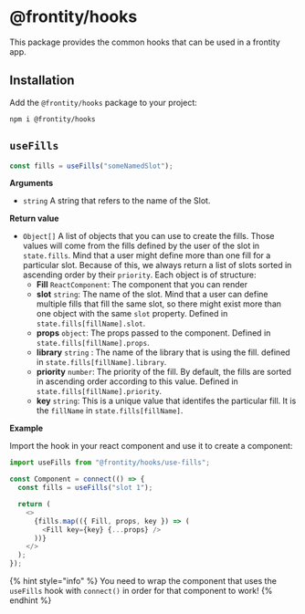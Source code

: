 # @frontity/hooks

This package provides the common hooks that can be used in a frontity app.

## Installation

Add the `@frontity/hooks` package to your project:

```text
npm i @frontity/hooks
```

## `useFills`

```javascript
const fills = useFills("someNamedSlot");
```

**Arguments**

- `string` A string that refers to the name of the Slot.

**Return value**

- `Object[]` A list of objects that you can use to create the fills. Those values will come from the fills defined by the user of the slot in `state.fills`. Mind that a user might define more than one fill for a particular slot. Because of this, we always return a list of slots sorted in ascending order by their `priority`. Each object is of structure:
  - **Fill** `ReactComponent`: The component that you can render
  - **slot** `string`: The name of the slot. Mind that a user can define multiple fills that fill the same slot, so there might exist more than one object with the same `slot` property. Defined in `state.fills[fillName].slot`.
  - **props** `object`: The props passed to the component. Defined in `state.fills[fillName].props`.
  - **library** `string` : The name of the library that is using the fill. defined in `state.fills[fillName].library`.
  - **priority** `number`: The priority of the fill. By default, the fills are sorted in ascending order according to this value. Defined in `state.fills[fillName].priority`.
  - **key** `string`: This is a unique value that identifes the particular fill. It is the `fillName` in `state.fills[fillName]`.

**Example**

Import the hook in your react component and use it to create a component:

```js
import useFills from "@frontity/hooks/use-fills";

const Component = connect(() => {
  const fills = useFills("slot 1");

  return (
    <>
      {fills.map(({ Fill, props, key }) => (
        <Fill key={key} {...props} />
      ))}
    </>
  );
});
```

{% hint style="info" %}
You need to wrap the component that uses the `useFills` hook with `connect()` in order for that component to work!
{% endhint %}
